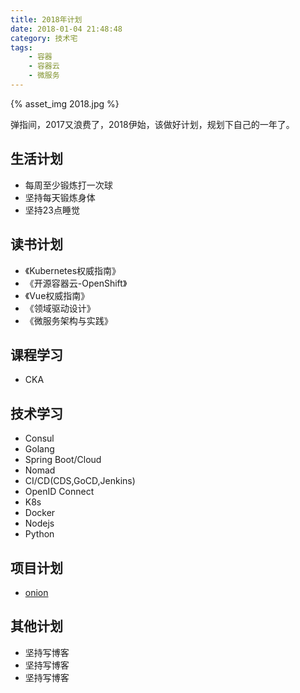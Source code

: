 ```yaml
---
title: 2018年计划
date: 2018-01-04 21:48:48
category: 技术宅
tags:
    - 容器
    - 容器云
    - 微服务
---
```


{% asset_img 2018.jpg %}

弹指间，2017又浪费了，2018伊始，该做好计划，规划下自己的一年了。

## 生活计划

- 每周至少锻炼打一次球
- 坚持每天锻炼身体
- 坚持23点睡觉

## 读书计划
- 《Kubernetes权威指南》
- 《开源容器云-OpenShift》
- 《Vue权威指南》
- 《领域驱动设计》
- 《微服务架构与实践》

## 课程学习
- CKA

## 技术学习
- Consul
- Golang
- Spring Boot/Cloud
- Nomad
- CI/CD(CDS,GoCD,Jenkins)
- OpenID Connect
- K8s
- Docker
- Nodejs
- Python

## 项目计划
- [onion](https://github.com/ycrxun/onion)

## 其他计划
- 坚持写博客
- 坚持写博客
- 坚持写博客